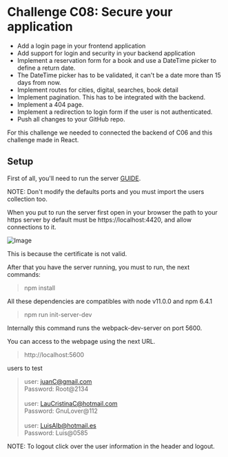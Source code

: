 # Challenge C08: Secure your application

- Add a login page in your frontend application
- Add support for login and security in your backend application
- Implement a reservation form for a book and use a DateTime picker to define a return date.
- The DateTime picker has to be validated, it can't be a date more than 15 days from now.
- Implement routes for cities, digital, searches, book detail
- Implement pagination. This has to be integrated with the backend.
- Implement a 404 page.
- Implement a redirection to login form if the user is not authenticated.
- Push all changes to your GitHub repo.

For this challenge we needed to connected the backend of C06 and this challenge made in React.

## Setup

First of all, you'll need to run the server [GUIDE](https://github.com/Jaimejs0528/JS-School/tree/master/C06).

NOTE: Don't modify the defaults ports and you must import the users collection too.

When you put to run the server first open in your browser the path to your https server by default must be https://localhost:4420, and allow connections to it.

![Image](https://i.gyazo.com/cac811a5c34b6aa436fa8370e75c50bf.png)

This is because the certificate is not valid.

After that you have the server running, you must to run, the next commands:
> npm install

All these dependencies are compatibles with node v11.0.0 and npm 6.4.1
> npm run init-server-dev

Internally this command runs the webpack-dev-server on port 5600.

You can access to the webpage using the next URL.

> http://localhost:5600

users to test

>user: juanC@gmail.com<br>
>Password: Root@2134<br><br>
>user: LauCristinaC@hotmail.com<br>
>Password: GnuLover@112<br><br>
>user: LuisAlb@hotmail.es<br>
>Password: Luis@0585<br>

NOTE: To logout click over the user information in the header and logout.







